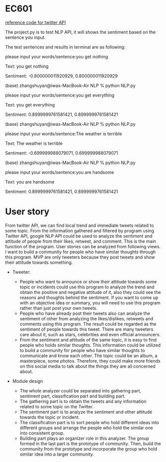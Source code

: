 # EC601

[reference code for twitter API](https://www.askpython.com/python/examples/extracting-tweets-using-twitter-api)

The project.py is to test NLP API, it will shows the sentiment based on the sentence you input.

The test sentences and results in terminal are as following:

please input your words/sentence:you get nothing

Text: you get nothing

Sentiment: -0.800000011920929, 0.800000011920929

(base) zhangshuyan@iwas-MacBook-Air NLP % python NLP.py

please input your words/sentence:you get everything

Text: you get everything

Sentiment: 0.8999999761581421, 0.8999999761581421

(base) zhangshuyan@iwas-MacBook-Air NLP % python NLP.py

please input your words/sentence:The weather is terrible

Text: The weather is terrible

Sentiment: -0.699999988079071, 0.699999988079071

(base) zhangshuyan@iwas-MacBook-Air NLP % python NLP.py

please input your words/sentence:you are handsome

Text: you are handsome

Sentiment: 0.8999999761581421, 0.8999999761581421

# User story

From twitter API, we can find local trend and immediate tweets related to some topic. From the information gathered and filtered by program using Twitter API, google NLP API could be used to analyze the sentiment and attitude of people from their likes, retweet, and comment. This is the main function of the program. User stories can be analyzed from following views.
I want to build a community for people who have similar thoughts through this program. MVP are only tweeters because they post tweets and show their attitude towards something.

* Tweeter:
    * People who want to announce or show their attitude towards some topic or incidents could use this program to analyze the trend and obtain the positive and negative attitude of it, also they could see the reasons and thoughts behind the sentiment. If you want to come up with an objective idea or summary, you will need to use this program rather than just post your own tweets.
    * People who have already post their tweets also can analyze the sentiment of other from analyzing the likes/dislikes, retweets and comments using this program. The result could be regarded as the sentiment of people towards this tweet. There are many tweeters care about it, such as stars, celebrities and even official announcers.
    * From the sentiment and attitude of the same topic, it is easy to find people who holds similar thoughts. This information could be utilized to build a community for people who have similar thoughts to communicate and know each other. The topic could be an album, a masterpiece, some photos. Therefore, they could make more friends on this social media to talk about the things they are all concerned about.

* Module design
    * The whole analyzer could be separated into gathering part, sentiment part, classification part and building part.
    * The gathering part is to obtain the tweets and any information related to some topic on the Twitter.
    * The sentiment part is to analyze the sentiment and other attitude towards the topic or incident. 
    * The classification part is to sort people who hold different ideas into different groups and arrange the people who hold the similar one into consistent group.
    * Building part plays an organizer role in this analyzer.  The group formed in the last part is the prototype of community. Then, build the community from the prototype and incorporate the group who hold similar idea into a larger community.
